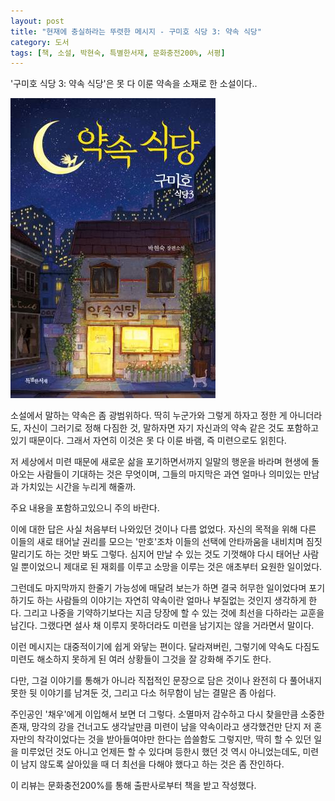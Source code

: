 ```yaml
---
layout: post
title: "현재에 충실하라는 뚜렷한 메시지 - 구미호 식당 3: 약속 식당"
category: 도서
tags: [책, 소설, 박현숙, 특별한서재, 문화충전200%, 서평]
---
```


'구미호 식당 3: 약속 식당'은
못 다 이룬 약속을 소재로 한 소설이다..

![표지](/images/book/gumiho-restaurant-3-promise-restaurant-book-h480.jpg)

소설에서 말하는 약속은 좀 광범위하다.
딱히 누군가와 그렇게 하자고 정한 게 아니더라도,
자신이 그러기로 정해 다짐한 것,
말하자면 자기 자신과의 약속 같은 것도 포함하고 있기 때문이다.
그래서 자연히 이것은 못 다 이룬 바램, 즉 미련으로도 읽힌다.

저 세상에서 미련 때문에 새로운 삶을 포기하면서까지 일말의 행운을 바라며 현생에 돌아오는 사람들이 기대하는 것은 무엇이며,
그들의 마지막은 과연 얼마나 의미있는 만남과 가치있는 시간을 누리게 해줄까.



<div class="im im-warning">
주요 내용을 포함하고있으니 주의 바란다.
</div>



이에 대한 답은 사실 처음부터 나와있던 것이나 다름 없었다.
자신의 목적을 위해 다른 이들의 새로 태어날 권리를 모으는 '만호'조차
이들의 선택에 안타까움을 내비치며 짐짓 말리기도 하는 것만 봐도 그렇다.
심지어 만날 수 있는 것도 기껏해야 다시 태어난 사람일 뿐이었으니
제대로 된 재회를 이루고 소망을 이루는 것은 애초부터 요원한 일이었다.

그런데도 마지막까지 한줄기 가능성에 매달려 보는가 하면
결국 허무한 일이었다며 포기하기도 하는 사람들의 이야기는
자연히 약속이란 얼마나 부질없는 것인지 생각하게 한다.
그리고 나중을 기약하기보다는 지금 당장에 할 수 있는 것에 최선을 다하라는 교훈을 남긴다.
그랬다면 설사 채 이루지 못하더라도 미련을 남기지는 않을 거라면서 말이다.

이런 메시지는 대중적이기에 쉽게 와닿는 편이다.
달라져버린, 그렇기에 약속도 다짐도 미련도 해소하지 못하게 된 여러 상황들이
그것을 잘 강화해 주기도 한다.

다만, 그걸 이야기를 통해가 아니라 직접적인 문장으로 담은 것이나
완전히 다 풀어내지 못한 뒷 이야기를 남겨둔 것,
그리고 다소 허무함이 남는 결말은 좀 아쉽다.

주인공인 '채우'에게 이입해서 보면 더 그렇다.
소멸마저 감수하고 다시 찾을만큼 소중한 존재, 망각의 강을 건너고도 생각날만큼 미련이 남을 약속이라고 생각했건만
단지 저 혼자만의 착각이었다는 것을 받아들여야만 한다는 씁쓸함도 그렇지만,
딱히 할 수 있던 일을 미루었던 것도 아니고
언제든 할 수 있다며 등한시 했던 것 역시 아니었는데도,
미련이 남지 않도록 살아있을 때 더 최선을 다해야 했다고 하는 것은 좀 잔인하다.

<!--
다 풀어내지 못한 뒷 이야기:
왕 원장의 사연이 그렇다.
과거의 약속과 미련, 어째서 미련을 남기고 죽게되었는지는 물론,
어떻게 황 부장이 자신이 찾던 사람인걸 깨달았는지도 흐릿하다.
어째서 채우가 맞아서 죽음에까지 이르게 되었는지나,
당연히 만호가 접근했을 황 부장과 설이는 왜 제안을 거절했는지 역시 그렇다.
-->



<div class="im im-info">
이 리뷰는 문화충전200%를 통해 출판사로부터 책을 받고 작성했다.
</div>
